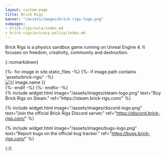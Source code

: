 ```yaml
---
layout: custom-page
title: Brick Rigs
banner: "/assets/images/brick-rigs-logo.png"
subpages:
- brick-rigs/eula/index.md
- brick-rigs/privacy-policy/index.md
---
```


Brick Rigs is a physics sandbox game running on Unreal Engine 4. It focuses on freedom, creativity, community and destruction.

{::nomarkdown}
<div class="gallery">
  {%- for image in site.static_files -%}
    {%- if image.path contains 'assets/brick-rigs/' -%}
      <div class="gallery-item">
        <img src="{{ image.path | relative_url }}" alt="{{ image.name }}">
      </div>
    {%- endif -%}
  {%- endfor -%}
</div>

<div class="widget-container">
{% include widget.html
  image="/assets/images/steam-logo.png"
  text="Buy Brick Rigs on Steam."
  ref="https://steam.brick-rigs.com/"
%}

{% include widget.html
  image="/assets/images/discord-logo.png"
  text="Join the official Brick Rigs Discord server."
  ref="https://discord.brick-rigs.com/"
%}

{% include widget.html
  image="/assets/images/bugs-logo.png"
  text="Report bugs on the official bug tracker."
  ref="https://bugs.brick-rigs.com/"
%}
</div>
{:/}